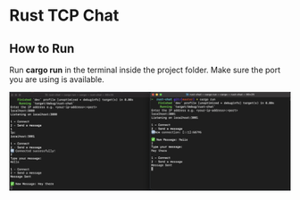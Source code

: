 
# Rust TCP Chat

## How to Run

Run **cargo run** in the terminal inside the project folder.
Make sure the port you are using is available.

![Screenshot](./screenshot.png?raw=true "Title")






